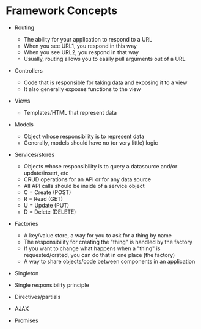 # Framework Concepts

- Routing 
	- The ability for your application to respond to a URL
	- When you see URL1, you respond in this way
	- When you see URL2, you respond in that way
	- Usually, routing allows you to easily pull arguments out of a URL

- Controllers
	- Code that is responsible for taking data and exposing it to a view
	- It also generally exposes functions to the view

- Views
	- Templates/HTML that represent data

- Models
	- Object whose responsibility is to represent data
	- Generally, models should have no (or very little) logic

- Services/stores
	- Objects whose responsibility is to query a datasource and/or update/insert, etc
	- CRUD operations for an API or for any data source
	- All API calls should be inside of a service object
	- C = Create (POST)
	- R = Read (GET)
	- U = Update (PUT)
	- D = Delete (DELETE)

- Factories
	- A key/value store, a way for you to ask for a thing by name
	- The responsibility for creating the "thing" is handled by the factory
	- If you want to change what happens when a "thing" is requested/crated, you can
	do that in one place (the factory)
	- A way to share objects/code between components in an application
	
- Singleton
- Single responsibility principle
- Directives/partials
- AJAX
- Promises
